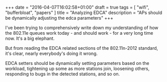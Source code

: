 +++
date = "2016-04-07T16:02:58+01:00"
draft = true
tags = [ "wifi", "bufferbloat", "papers" ]
title = "Analyzing EDCA"
description = "APs should be dynamically adjusting the edca parameters"
+++

I've been trying to comprehensively write down my understanding of how
the 802.11e queues work today - and should work - for a very long time now.
It's a big elephant.

But from reading the EDCA related sections of the 802.11n-2012 standard,
it's clear, nearly everybody's doing it wrong.

EDCA setters should be dynamically setting parameters based on the workload,
tightening up some as more stations join, loosening others, responding
to bugs in the detected stations, and so on.


